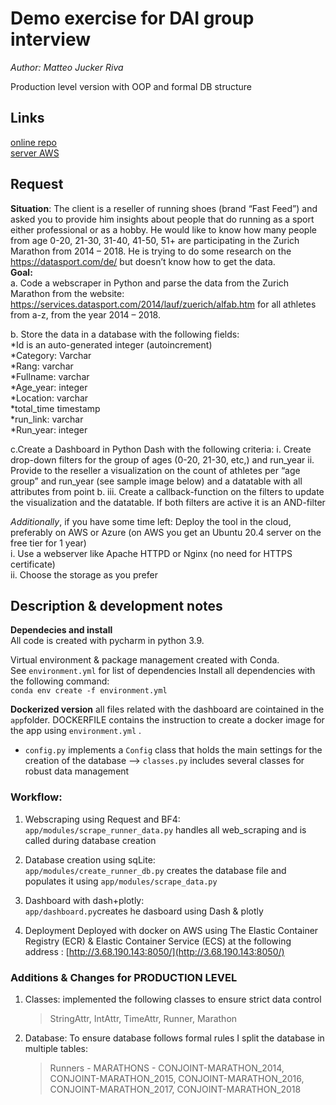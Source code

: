 
# Demo exercise for DAI group interview

_Author: Matteo Jucker Riva_    

Production level version with OOP and formal DB structure

## Links    
[online repo](https://github.com/ciskoh/dai_group_demo)   
[server AWS](http://3.68.190.143:8050/)

## Request   

__Situation__: The client is a reseller of  running shoes (brand “Fast Feed”) and asked you to provide him insights about people that do running as a sport either professional or as a hobby. He would like to know how many people from age 0-20, 21-30, 31-40, 41-50, 51+ are participating in the Zurich Marathon from 2014 – 2018. He is trying to do some research on the  https://datasport.com/de/ but doesn’t know how to get the data.    
__Goal:__   
a. Code a webscraper in Python and parse the data from the Zurich Marathon from the website: https://services.datasport.com/2014/lauf/zuerich/alfab.htm for all athletes from a-z, from the year 2014 – 2018. 

b. Store the data in a database with the following fields:   
*Id is an auto-generated integer (autoincrement)   
*Category: Varchar   
*Rang:  varchar   
*Fullname: varchar   
*Age_year: integer   
*Location: varchar   
*total_time timestamp   
*run_link: varchar   
*Run_year: integer   
    
c.Create a Dashboard in Python Dash with the following criteria:
  i.     Create drop-down filters for the group of ages (0-20, 21-30, etc,) and run_year
  ii.     Provide to the reseller a visualization on the count of athletes per “age group” and run_year (see sample image below) and a datatable with all attributes from point b.
  iii.     Create a callback-function on the filters to update the visualization and the datatable. If both filters are active it is an AND-filter   
   
_Additionally_, if you have some time left: 
Deploy the tool in the cloud, preferably on AWS or Azure (on AWS you get an Ubuntu 20.4 server on the free tier for 1 year)   
 i.     Use a webserver like Apache HTTPD or Nginx (no need for HTTPS certificate)   
ii.     Choose the storage as you prefer   
 

## Description & development notes

__Dependecies and install__   
All code is created with pycharm in python 3.9.    
   
Virtual environment & package management created with Conda.   
See `environment.yml` for list of dependencies
Install all dependencies with the following command:   
    `conda env create -f environment.yml`   

__Dockerized version__ all files related with the dashboard are cointained in the `app`folder. DOCKERFILE contains the instruction to create a docker image for the app using `environment.yml` . 

- `config.py` implements a `Config` class that holds the main settings for the creation of the database
--> `classes.py` includes several classes for robust data management
### Workflow:

1. Webscraping using Request and BF4:    
    `app/modules/scrape_runner_data.py` handles all web_scraping and is called during database creation   
   
1. Database creation using sqLite:   
    `app/modules/create_runner_db.py` creates the database file and populates it using `app/modules/scrape_data.py`   
   
1. Dashboard with dash+plotly:    
    `app/dashboard.py`creates he dasboard using Dash & plotly
   
1. Deployment
    Deployed with docker on AWS using The Elastic Container Registry (ECR) & Elastic Container Service (ECS) at the following address : [http://3.68.190.143:8050/](http://3.68.190.143:8050/)
   
### Additions & Changes for PRODUCTION LEVEL

1. Classes:
   implemented the following classes to ensure
   strict data control
   
    > StringAttr, IntAttr, TimeAttr, Runner, Marathon
   
1. Database:
    To ensure database follows formal rules I split the database
    in multiple tables:
   
    > Runners - MARATHONS - CONJOINT-MARATHON_2014, CONJOINT-MARATHON_2015, CONJOINT-MARATHON_2016, CONJOINT-MARATHON_2017, CONJOINT-MARATHON_2018
   

   

